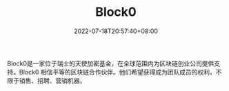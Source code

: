 ﻿---
weight: 
title: "Block0"
description: "Block0是一家位于瑞士的天使加密基金，在全球范围内为区块链创业公司提供支持"
date: 2022-07-18T20:57:40+08:00
lastmod: 2022-07-18T14:57:40+08:00
draft: false
authors: ["Cindy"]
featuredImage: "block0.png"
link: "https://www.block0.ch/"
tags: ["投资机构","Block0"]
categories: ["navigation"]
navigation: ["投资机构"]
lightgallery: true
toc: true
pinned: false
recommend: false
recommend1: false
---
Block0是一家位于瑞士的天使加密基金，在全球范围内为区块链创业公司提供支持。Block0 相信平等的区块链合作伙伴。他们希望获得成为团队成员的权利，不限于销售、招聘、营销机器。
